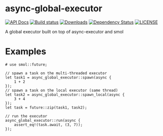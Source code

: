 # async-global-executor

[![API Docs](https://docs.rs/async-global-executor/badge.svg)](https://docs.rs/async-global-executor)
[![Build status](https://github.com/Keruspe/async-global-executor/workflows/Build%20and%20test/badge.svg)](https://github.com/Keruspe/async-global-executor/actions)
[![Downloads](https://img.shields.io/crates/d/async-global-executor.svg)](https://crates.io/crates/async-global-executor)
[![Dependency Status](https://deps.rs/repo/github/Keruspe/async-global-executor/status.svg)](https://deps.rs/repo/github/Keruspe/async-global-executor)
[![LICENSE](https://img.shields.io/badge/license-MIT-blue.svg)](LICENSE)

A global executor built on top of async-executor and smol

# Examples

```
# use smol::future;

// spawn a task on the multi-threaded executor
let task1 = async_global_executor::spawn(async {
    1 + 2
});
// spawn a task on the local executor (same thread)
let task2 = async_global_executor::spawn_local(async {
    3 + 4
});
let task = future::zip(task1, task2);

// run the executor
async_global_executor::run(async {
    assert_eq!(task.await, (3, 7));
});
```
